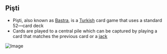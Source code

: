 ## Pişti

*  Pişti, also known as [Bastra](https://en.wikipedia.org/wiki/Bastra), is a [Turkish](https://en.wikipedia.org/wiki/Turkey) card game that uses a standard 52—card deck
*  Cards are played to a central pile which can be captured by playing a card that matches the previous card or a [jack](https://en.wikipedia.org/wiki/Jack_(playing_card))

![Image](https://upload.wikimedia.org/wikipedia/commons/thumb/8/82/Carte_da_gioco1.jpg/800px-Carte_da_gioco1.jpg)

